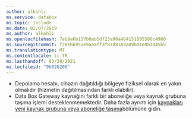 ```yaml
---
author: alkohli
ms.service: databox
ms.topic: include
ms.date: 02/07/2019
ms.author: alkohli
ms.openlocfilehash: 7eb9a6b157b0ab5d723a90a464151895506c4980
ms.sourcegitcommit: f28ebb95ae9aaaff3f87d8388a09b41e0b3445b5
ms.translationtype: MT
ms.contentlocale: tr-TR
ms.lasthandoff: 03/29/2021
ms.locfileid: "96026208"
---
```

- Depolama hesabı, cihazın dağıtıldığı bölgeye fiziksel olarak en yakın olmalıdır (hizmetin dağıtılmasından farklı olabilir).
- Data Box Gateway kaynağını farklı bir aboneliğe veya kaynak grubuna taşıma işlemi desteklenmemektedir. Daha fazla ayrıntı için [kaynakları yeni kaynak grubuna veya aboneliğe taşıma](../articles/azure-resource-manager/management/move-resource-group-and-subscription.md)bölümüne gidin.